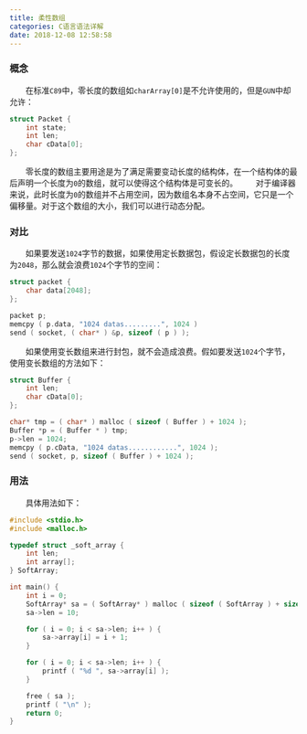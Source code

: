```yaml
---
title: 柔性数组
categories: C语言语法详解
date: 2018-12-08 12:58:58
---
```

### 概念

&emsp;&emsp;在标准`C89`中，零长度的数组如`charArray[0]`是不允许使用的，但是`GUN`中却允许：<!--more-->

``` cpp
struct Packet {
    int state;
    int len;
    char cData[0];
};
```

&emsp;&emsp;零长度的数组主要用途是为了满足需要变动长度的结构体，在一个结构体的最后声明一个长度为`0`的数组，就可以使得这个结构体是可变长的。
&emsp;&emsp;对于编译器来说，此时长度为`0`的数组并不占用空间，因为数组名本身不占空间，它只是一个偏移量。对于这个数组的大小，我们可以进行动态分配。

### 对比

&emsp;&emsp;如果要发送`1024`字节的数据，如果使用定长数据包，假设定长数据包的长度为`2048`，那么就会浪费`1024`个字节的空间：

``` cpp
struct packet {
    char data[2048];
};

packet p;
memcpy ( p.data, "1024 datas.........", 1024 )
send ( socket, ( char* ) &p, sizeof ( p ) );
```

&emsp;&emsp;如果使用变长数组来进行封包，就不会造成浪费。假如要发送`1024`个字节，使用变长数组的方法如下：

``` cpp
struct Buffer {
    int len;
    char cData[0];
};

char* tmp = ( char* ) malloc ( sizeof ( Buffer ) + 1024 );
Buffer *p = ( Buffer * ) tmp;
p->len = 1024;
memcpy ( p.cData, "1024 datas............", 1024 );
send ( socket, p, sizeof ( Buffer ) + 1024 );
```

### 用法

&emsp;&emsp;具体用法如下：

``` cpp
#include <stdio.h>
#include <malloc.h>

typedef struct _soft_array {
    int len;
    int array[];
} SoftArray;

int main() {
    int i = 0;
    SoftArray* sa = ( SoftArray* ) malloc ( sizeof ( SoftArray ) + sizeof ( int ) * 10 );
    sa->len = 10;

    for ( i = 0; i < sa->len; i++ ) {
        sa->array[i] = i + 1;
    }

    for ( i = 0; i < sa->len; i++ ) {
        printf ( "%d ", sa->array[i] );
    }

    free ( sa );
    printf ( "\n" );
    return 0;
}
```